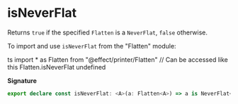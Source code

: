 # isNeverFlat

Returns `true` if the specified `Flatten` is a `NeverFlat`, `false` otherwise.

To import and use `isNeverFlat` from the "Flatten" module:

ts
import \* as Flatten from "@effect/printer/Flatten"
// Can be accessed like this
Flatten.isNeverFlat
undefined

**Signature**

```ts
export declare const isNeverFlat: <A>(a: Flatten<A>) => a is NeverFlat<A>
```
